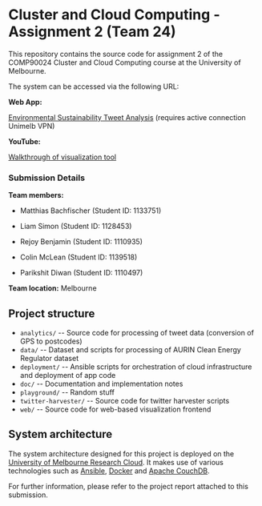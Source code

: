 # Cluster and Cloud Computing - Assignment 2 (Team 24)
This repository contains the source code for assignment 2 of the COMP90024 Cluster and Cloud Computing course at the University of Melbourne.

The system can be accessed via the following URL: 

**Web App:** 

[Environmental Sustainability Tweet Analysis](http://172.26.130.40/) (requires active connection Unimelb VPN)

**YouTube:**

[Walkthrough of visualization tool](https://youtu.be/7oCPjouVqUs) 


### Submission Details

**Team members:**

- Matthias Bachfischer (Student ID: 1133751)

- Liam Simon (Student ID: 1128453)

- Rejoy Benjamin (Student ID: 1110935)

- Colin McLean (Student ID: 1139518)

- Parikshit Diwan (Student ID: 1110497)

**Team location:** Melbourne


## Project structure

* `analytics/` -- Source code for processing of tweet data (conversion of GPS to postcodes)
* `data/` -- Dataset and scripts for processing of AURIN Clean Energy Regulator dataset
* `deployment/` -- Ansible scripts for orchestration of cloud infrastructure and deployment of app code 
* `doc/` -- Documentation and implementation notes
* `playground/` -- Random stuff
* `twitter-harvester/` -- Source code for twitter harvester scripts
* `web/` -- Source code for web-based visualization frontend

## System architecture

The system architecture designed for this project is deployed on the [University of Melbourne Research Cloud](https://dashboard.cloud.unimelb.edu.au/). It makes use of various technologies such as [Ansible](https://www.ansible.com), [Docker](https://www.docker.com) and [Apache CouchDB](https://couchdb.apache.org). 

For further information, please refer to the project report attached to this submission.
